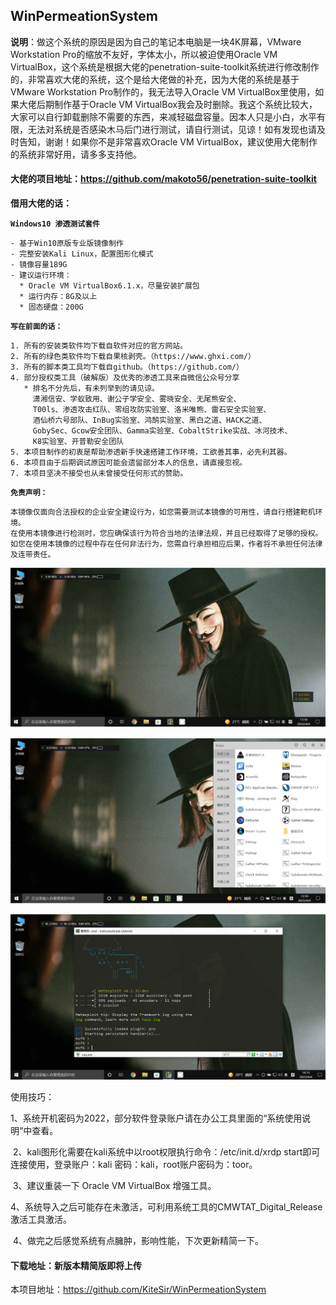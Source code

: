## 																					**WinPermeationSystem**

**说明**：做这个系统的原因是因为自己的笔记本电脑是一块4K屏幕，VMware Workstation Pro的缩放不友好，字体太小，所以被迫使用Oracle VM VirtualBox，这个系统是根据大佬的penetration-suite-toolkit系统进行修改制作的，非常喜欢大佬的系统，这个是给大佬做的补充，因为大佬的系统是基于VMware Workstation Pro制作的，我无法导入Oracle VM VirtualBox里使用，如果大佬后期制作基于Oracle VM VirtualBox我会及时删除。我这个系统比较大，大家可以自行卸载删除不需要的东西，来减轻磁盘容量。因本人只是小白，水平有限，无法对系统是否感染木马后门进行测试，请自行测试，见谅！如有发现也请及时告知，谢谢！如果你不是非常喜欢Oracle VM VirtualBox，建议使用大佬制作的系统非常好用，请多多支持他。

#### **大佬的项目地址：https://github.com/makoto56/penetration-suite-toolkit**



**借用大佬的话：**

**`Windows10 渗透测试套件`**

```
- 基于Win10原版专业版镜像制作
- 完整安装Kali Linux，配置图形化模式
- 镜像容量189G
- 建议运行环境：
  * Oracle VM VirtualBox6.1.x，尽量安装扩展包
  * 运行内存：8G及以上
  * 固态硬盘：200G
```

**`写在前面的话：`**

```
1. 所有的安装类软件均下载自软件对应的官方网站。
2. 所有的绿色类软件均下载自果核剥壳。（https://www.ghxi.com/）
3. 所有的脚本类工具均下载自github。（https://github.com/）
4. 部分授权类工具（破解版）及优秀的渗透工具来自微信公众号分享
   * 排名不分先后，有未列举到的请见谅。
     潇湘信安、学蚁致用、谢公子学安全、雾晓安全、无尾熊安全、
     T00ls、渗透攻击红队、零组攻防实验室、洛米唯熊、雷石安全实验室、
     酒仙桥六号部队、InBug实验室、鸿鹄实验室、黑白之道、HACK之道、
     GobySec、Gcow安全团队、Gamma实验室、CobaltStrike实战、冰河技术、
     K8实验室、开普勒安全团队
5. 本项目制作的初衷是帮助渗透新手快速搭建工作环境，工欲善其事，必先利其器。
6. 本项目由于后期调试原因可能会遗留部分本人的信息，请直接忽视。
7. 本项目坚决不接受也从未曾接受任何形式的赞助。
```

**`免责声明：`**

```
本镜像仅面向合法授权的企业安全建设行为，如您需要测试本镜像的可用性，请自行搭建靶机环境。
在使用本镜像进行检测时，您应确保该行为符合当地的法律法规，并且已经取得了足够的授权。
如您在使用本镜像的过程中存在任何非法行为，您需自行承担相应后果，作者将不承担任何法律及连带责任。
```

![1](1.PNG)

![2](2.PNG)

![20](20.PNG)

使用技巧：

​			1、系统开机密码为2022，部分软件登录账户请在办公工具里面的“系统使用说明“中查看。

​			2、kali图形化需要在kali系统中以root权限执行命令：/etc/init.d/xrdp start即可连接使用，登录账户：kali				密码：kali，root账户密码为：toor。

​			3、建议重装一下 Oracle VM VirtualBox 增强工具。

​			4、系统导入之后可能存在未激活，可利用系统工具的CMWTAT_Digital_Release激活工具激活。

​			4、做完之后感觉系统有点臃肿，影响性能，下次更新精简一下。

#### 下载地址：新版本精简版即将上传

本项目地址：https://github.com/KiteSir/WinPermeationSystem


